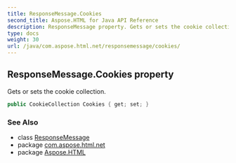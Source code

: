 ```yaml
---
title: ResponseMessage.Cookies
second_title: Aspose.HTML for Java API Reference
description: ResponseMessage property. Gets or sets the cookie collection
type: docs
weight: 30
url: /java/com.aspose.html.net/responsemessage/cookies/
---
```

## ResponseMessage.Cookies property

Gets or sets the cookie collection.

```java
public CookieCollection Cookies { get; set; }
```

### See Also

* class [ResponseMessage](../)
* package [com.aspose.html.net](../../../com.aspose.html.net/)
* package [Aspose.HTML](../../../)
